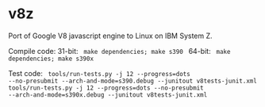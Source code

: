 v8z
=====

Port of Google V8 javascript engine to Linux on IBM System Z.

Compile code:
31-bit:
<code>
make dependencies; make s390
</code>
64-bit:
<code>
make dependencies; make s390x
</code>

Test code:
<code>
tools/run-tests.py -j 12 --progress=dots --no-presubmit --arch-and-mode=s390.debug --junitout v8tests-junit.xml
tools/run-tests.py -j 12 --progress=dots --no-presubmit --arch-and-mode=s390x.debug --junitout v8tests-junit.xml
</code>

